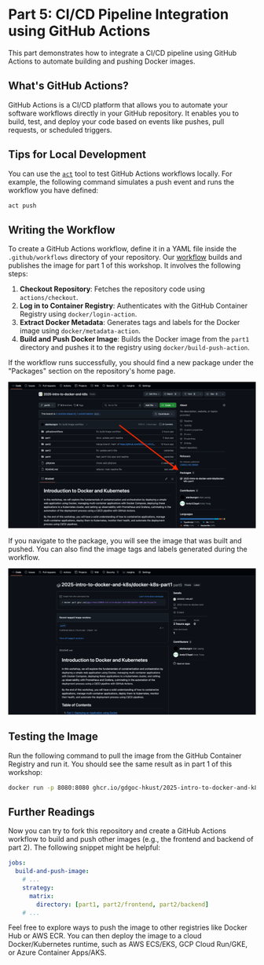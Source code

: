 # Part 5: CI/CD Pipeline Integration using GitHub Actions

This part demonstrates how to integrate a CI/CD pipeline using GitHub Actions to automate building and pushing Docker images.

## What's GitHub Actions?

GitHub Actions is a CI/CD platform that allows you to automate your software workflows directly in your GitHub repository. It enables you to build, test, and deploy your code based on events like pushes, pull requests, or scheduled triggers.

## Tips for Local Development

You can use the [`act`](https://github.com/nektos/act) tool to test GitHub Actions workflows locally. For example, the following command simulates a push event and runs the workflow you have defined:

```bash
act push
```

## Writing the Workflow

To create a GitHub Actions workflow, define it in a YAML file inside the `.github/workflows` directory of your repository. Our [workflow](../.github/workflows/build_image.yml) builds and publishes the image for part 1 of this workshop. It involves the following steps:

1. **Checkout Repository**: Fetches the repository code using `actions/checkout`.
2. **Log in to Container Registry**: Authenticates with the GitHub Container Registry using `docker/login-action`.
3. **Extract Docker Metadata**: Generates tags and labels for the Docker image using `docker/metadata-action`.
4. **Build and Push Docker Image**: Builds the Docker image from the `part1` directory and pushes it to the registry using `docker/build-push-action`.

If the workflow runs successfully, you should find a new package under the "Packages" section on the repository's home page.

![](locate_packages.png)

If you navigate to the package, you will see the image that was built and pushed. You can also find the image tags and labels generated during the workflow.

![](published_image.png)

## Testing the Image

Run the following command to pull the image from the GitHub Container Registry and run it. You should see the same result as in part 1 of this workshop:

```bash
docker run -p 8080:8080 ghcr.io/gdgoc-hkust/2025-intro-to-docker-and-k8s/docker-k8s-part1:main
```

## Further Readings

Now you can try to fork this repository and create a GitHub Actions workflow to build and push other images (e.g., the frontend and backend of part 2). The following snippet might be helpful:

```yaml
jobs:
  build-and-push-image:
    # ...
    strategy:
      matrix:
        directory: [part1, part2/frontend, part2/backend]
    # ...
```

Feel free to explore ways to push the image to other registries like Docker Hub or AWS ECR. You can then deploy the image to a cloud Docker/Kubernetes runtime, such as AWS ECS/EKS, GCP Cloud Run/GKE, or Azure Container Apps/AKS.
